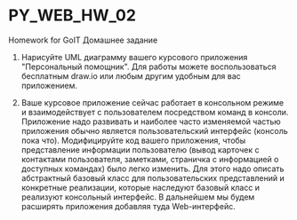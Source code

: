 # PY_WEB_HW_02
Homework for GoIT
Домашнее задание
1. Нарисуйте UML диаграмму вашего курсового приложения "Персональный помощник". Для работы можете воспользоваться бесплатным draw.io или любым другим удобным для вас приложением.

2. Ваше курсовое приложение сейчас работает в консольном режиме и взаимодействует с пользователем посредством команд в консоли. Приложение надо развивать и наиболее часто изменяемой
частью приложения обычно является пользовательский интерфейс (консоль пока что). Модифицируйте код вашего приложения, чтобы представление информации пользователю
(вывод карточек с контактами пользователя, заметками, страничка с информацией о доступных командах) было легко изменить. 
Для этого надо описать абстрактный базовый класс для пользовательских представлений и конкретные реализации, которые наследуют базовый класс и реализуют консольный интерфейс.
В дальнейшем мы будем расширять приложения добавляя туда Web-интерфейс.
